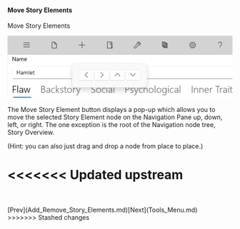 #### Move Story Elements ####
Move Story Elements <br/>

![](Move-Story-Elements.png)

The Move Story Element button displays a pop-up which allows you to move the selected Story Element node on the Navigation Pane up, down, left, or right. The one exception is the root of the Navigation node tree, Story Overview.  <br/>

(Hint: you can also just drag and drop a node from place to place.) <br/>








<<<<<<< Updated upstream
=======
 <br/>
 <br/>
[Prev](Add_Remove_Story_Elements.md)[Next](Tools_Menu.md) <br/>
>>>>>>> Stashed changes
